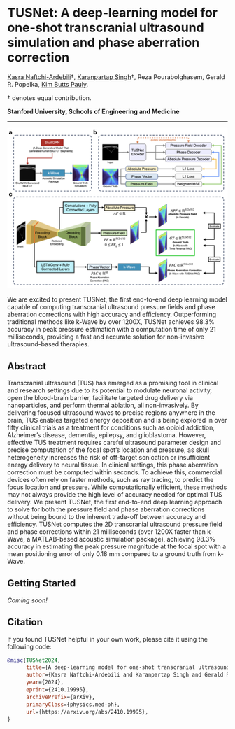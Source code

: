 # TUSNet: A deep-learning model for one-shot transcranial ultrasound simulation and phase aberration correction

[Kasra Naftchi-Ardebili](https://bioengineering.stanford.edu/people/kasra-naftchi-ardebili)†, [Karanpartap Singh](https://karanps.com)†, Reza Pourabolghasem, Gerald R. Popelka, [Kim Butts Pauly](https://kbplab.stanford.edu).

† denotes equal contribution.

**Stanford University, Schools of Engineering and Medicine**

<hr>

![Figure introducing the architecture and training procedure for TUSNet. Displays encoder/multi-decoder setup and evaluation pipeline.](figures/intro.png)

We are excited to present TUSNet, the first end-to-end deep learning model capable of computing transcranial ultrasound pressure fields and phase aberration corrections with high accuracy and efficiency. Outperforming traditional methods like k-Wave by over 1200X, TUSNet achieves 98.3% accuracy in peak pressure estimation with a computation time of only 21 milliseconds, providing a fast and accurate solution for non-invasive ultrasound-based therapies.

## Abstract

Transcranial ultrasound (TUS) has emerged as a promising tool in clinical and research settings due to its potential to modulate neuronal activity, open the blood-brain barrier, facilitate targeted drug delivery via nanoparticles, and perform thermal ablation, all non-invasively. By delivering focused ultrasound waves to precise regions anywhere in the brain, TUS enables targeted energy deposition and is being explored in over fifty clinical trials as a treatment for conditions such as opioid addiction, Alzheimer’s disease, dementia, epilepsy, and glioblastoma. However, effective TUS treatment requires careful ultrasound parameter design and precise computation of the focal spot’s location and pressure, as skull heterogeneity increases the risk of off-target sonication or insufficient energy delivery to neural tissue. In clinical settings, this phase aberration correction must be computed within seconds. To achieve this, commercial devices often rely on faster methods, such as ray tracing, to predict the focus location and pressure. While computationally efficient, these methods may not always provide the high level of accuracy needed for optimal TUS delivery. We present TUSNet, the first end-to-end deep learning approach to solve for both the pressure field and phase aberration corrections without being bound to the inherent trade-off between accuracy and efficiency. TUSNet computes the 2D transcranial ultrasound pressure field and phase corrections within 21 milliseconds (over 1200X faster than k-Wave, a MATLAB-based acoustic simulation package), achieving 98.3% accuracy in estimating the peak pressure magnitude at the focal spot with a mean positioning error of only 0.18 mm compared to a ground truth from k-Wave.

## Getting Started

_Coming soon!_

## Citation

If you found TUSNet helpful in your own work, please cite it using the following code:

```bibtex
@misc{TUSNet2024,
      title={A deep-learning model for one-shot transcranial ultrasound simulation and phase aberration correction}, 
      author={Kasra Naftchi-Ardebili and Karanpartap Singh and Gerald R. Popelka and Kim Butts Pauly},
      year={2024},
      eprint={2410.19995},
      archivePrefix={arXiv},
      primaryClass={physics.med-ph},
      url={https://arxiv.org/abs/2410.19995}, 
}
```
